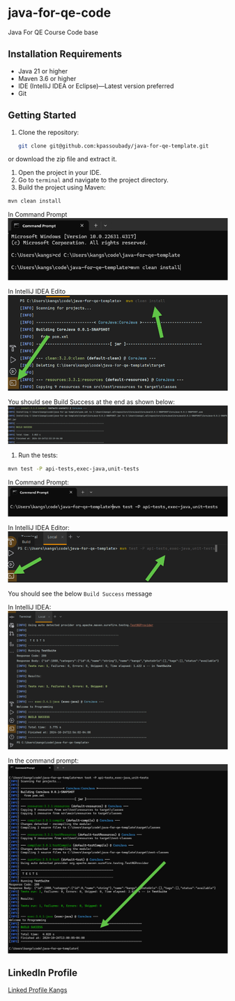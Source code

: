# java-for-qe-code

Java For QE Course Code base

## Installation Requirements

- Java 21 or higher
- Maven 3.6 or higher
- IDE (IntelliJ IDEA or Eclipse)—Latest version preferred
- Git

## Getting Started

1. Clone the repository:

   ```bash
   git clone git@github.com:kpassoubady/java-for-qe-template.git
   ```

or download the zip file and extract it.

1. Open the project in your IDE.
2. Go to `terminal` and navigate to the project directory.
3. Build the project using Maven:

```bash
mvn clean install
```

In Command Prompt
![alt text](image-4.png)

In IntelliJ IDEA Edito
![alt text](image-1.png)

You should see Build Success at the end as shown below:
![alt text](image.png)

1. Run the tests:

```bash
mvn test -P api-tests,exec-java,unit-tests
```

In Command Prompt:
![alt text](image-5.png)

In IntelliJ IDEA Editor:
![alt text](image-2.png)

You should see the below `Build Success` message

In IntelliJ IDEA:
![alt text](image-3.png)

In the command prompt:
![alt text](image-6.png)

## LinkedIn Profile

[Linked Profile Kangs](https://www.linkedin.com/in/kpassoubady/)
